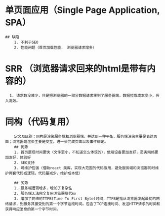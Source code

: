 # 单页面应用（Single Page Application, SPA）
	## 缺陷
		1. 不利于SEO
		2. 性能问题（首页加载性能， 浏览器请求增多）
# SRR （浏览器请求回来的html是带有内容的）
	  1. 请求数没减少，只是把浏览器的一部分数据请求移到了服务器端，数据拉取成本变小，传入高效。
# 同构（代码复用）
		定义及区别：同构是渲染服务端和浏览器端，并达到一种平衡，服务端渲染主要是表达页面；浏览器端渲染主要是交互，进一步完成页面以及事件绑定。
		## 优势
		1. 首页展现时间更快（文件更小，不知道怎么体现的），低端设备更加友好，恶劣网络更加友好，体验好
		2. SEO支持
		3. 可维护性强（借助react 类库，实现大范围的代码服用，避免服务端和浏览器同时维护两套代码或逻辑，代码量减少，维护成本低）

		## 劣势
		1. 服务端逻辑增多，增加了复杂性
		2. 服务端无法完全复用浏览器端代码
		3. 增加了网络的TTFB(Time To First Byte)时间，TTFB是指从浏览器发起最初的网络请求，到服务其接受到的第一个字节这段时间。包含了TCP连接时间、发送HTTP请求的时间和获得响应消息的第一个字节时间。

